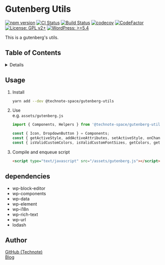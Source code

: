 # Gutenberg Utils

[![npm version](https://badge.fury.io/js/%40technote-space%2Fgutenberg-utils.svg)](https://badge.fury.io/js/%40technote-space%2Fgutenberg-utils)
[![CI Status](https://github.com/technote-space/gutenberg-utils/workflows/CI/badge.svg)](https://github.com/technote-space/gutenberg-utils/actions)
[![Build Status](https://travis-ci.com/technote-space/gutenberg-utils.svg?branch=master)](https://travis-ci.com/technote-space/gutenberg-utils)
[![codecov](https://codecov.io/gh/technote-space/gutenberg-utils/branch/master/graph/badge.svg)](https://codecov.io/gh/technote-space/gutenberg-utils)
[![CodeFactor](https://www.codefactor.io/repository/github/technote-space/gutenberg-utils/badge)](https://www.codefactor.io/repository/github/technote-space/gutenberg-utils)
[![License: GPL v2+](https://img.shields.io/badge/License-GPL%20v2%2B-blue.svg)](http://www.gnu.org/licenses/gpl-2.0.html)
[![WordPress: >=5.4](https://img.shields.io/badge/WordPress-%3E%3D5.4-brightgreen.svg)](https://wordpress.org/)

This is a gutenberg's utils.

## Table of Contents

<!-- START doctoc generated TOC please keep comment here to allow auto update -->
<!-- DON'T EDIT THIS SECTION, INSTEAD RE-RUN doctoc TO UPDATE -->
<details>
<summary>Details</summary>

- [Usage](#usage)
- [dependencies](#dependencies)
- [Author](#author)

</details>
<!-- END doctoc generated TOC please keep comment here to allow auto update -->

## Usage
1. Install
   ```bash
   yarn add --dev @technote-space/gutenberg-utils
   ```
1. Use  
   e.g. `assets/gutenberg.js`
   ```js
   import { Components, Helpers } from '@technote-space/gutenberg-utils';
   
   const { Icon, DropdownButton } = Components;
   const { getActiveStyle, addActiveAttributes, setActiveStyle, onChangeStyle } = Helpers;
   const { isValidCustomColors, isValidCustomFontSizes, getColors, getFontSizes } = Helpers;
   ```
1. Compile and enqueue script

   ```html
   <script type="text/javascript" src="/assets/gutenberg.js"></script>
   ```

## dependencies
- wp-block-editor
- wp-components
- wp-data
- wp-element
- wp-i18n
- wp-rich-text
- wp-url
- lodash

## Author
[GitHub (Technote)](https://github.com/technote-space)  
[Blog](https://technote.space)
